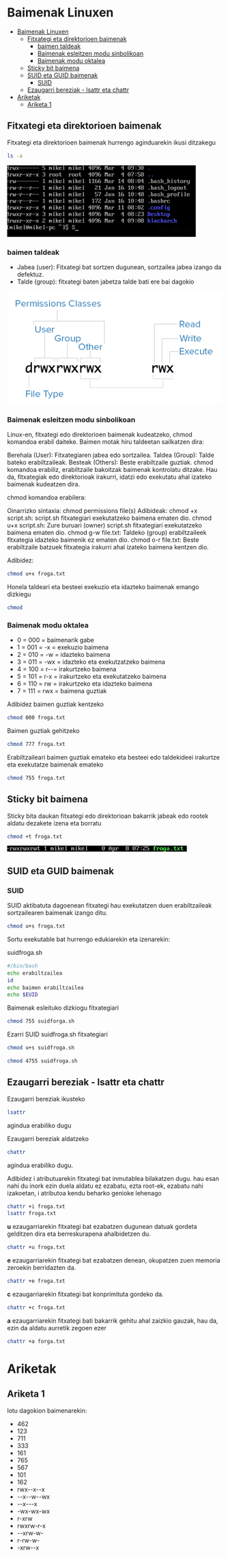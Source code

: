 # Baimenak Linuxen
- [Baimenak Linuxen](#baimenak-linuxen)
  - [Fitxategi eta direktorioen baimenak](#fitxategi-eta-direktorioen-baimenak)
    - [baimen taldeak](#baimen-taldeak)
    - [Baimenak esleitzen modu sinbolikoan](#baimenak-esleitzen-modu-sinbolikoan)
    - [Baimenak modu oktalea](#baimenak-modu-oktalea)
  - [Sticky bit baimena](#sticky-bit-baimena)
  - [SUID eta GUID baimenak](#suid-eta-guid-baimenak)
    - [SUID](#suid)
  - [Ezaugarri bereziak - lsattr eta chattr](#ezaugarri-bereziak---lsattr-eta-chattr)
- [Ariketak](#ariketak)
  - [Ariketa 1](#ariketa-1)

## Fitxategi eta direktorioen baimenak

Fitxategi eta direktorioen baimenak hurrengo aginduarekin ikusi ditzakegu

```bash
ls -a
```
![alt text](image-5.png)

### baimen taldeak

- Jabea (user): Fitxategi bat sortzen dugunean, sortzailea jabea izango da defektuz.
- Talde (group): fitxategi baten jabetza talde bati ere bai dagokio 

![alt text](image-4.png)

### Baimenak esleitzen modu sinbolikoan

Linux-en, fitxategi edo direktorioen baimenak kudeatzeko, chmod komandoa erabil daiteke. Baimen motak hiru taldeetan sailkatzen dira:

Berehala (User): Fitxategiaren jabea edo sortzailea.
Taldea (Group): Talde bateko erabiltzaileak.
Besteak (Others): Beste erabiltzaile guztiak.
chmod komandoa erabiliz, erabiltzaile bakoitzak baimenak kontrolatu ditzake. Hau da, fitxategiak edo direktorioak irakurri, idatzi edo exekutatu ahal izateko baimenak kudeatzen dira.

chmod komandoa erabilera:

Oinarrizko sintaxia: chmod permissions file(s)
Adibideak:
chmod +x script.sh: script.sh fitxategiari exekutatzeko baimena ematen dio.
chmod u+x script.sh: Zure buruari (owner) script.sh fitxategiari exekutatzeko baimena ematen dio.
chmod g-w file.txt: Taldeko (group) erabiltzaileek fitxategia idazteko baimenik ez ematen dio.
chmod o-r file.txt: Beste erabiltzaile batzuek fitxategia irakurri ahal izateko baimena kentzen dio.

Adibidez:
```bash
chmod u+x froga.txt
```
Honela taldeari eta besteei exekuzio eta idazteko baimenak emango dizkiegu
```bash
chmod 
```


### Baimenak modu oktalea

- 0 = 000 = baimenarik gabe
- 1 = 001 = -x = exekuzio baimena
- 2 = 010 = -w = idazteko baimena
- 3 = 011 = -wx = idazteko eta exekutzatzeko baimena
- 4 = 100 = r--= irakurtzeko baimena
- 5 = 101 = r-x = irakurtzeko eta exekutatzeko baimena
- 6 = 110 = rw = irakurtzeko eta idazteko baimena
- 7 = 111 = rwx = baimena guztiak

Adibidez baimen guztiak kentzeko
```bash
chmod 000 froga.txt
```
Baimen guztiak gehitzeko
```bash
chmod 777 froga.txt
```
Erabiltzaileari baimen guztiak emateko eta besteei edo taldekideei irakurtze eta exekutatze baimenak emateko
```bash
chmod 755 froga.txt
```

## Sticky bit baimena
Sticky bita daukan fitxategi edo direktorioan bakarrik jabeak edo rootek aldatu dezakete izena eta borratu
```bash
chmod +t froga.txt
```
![alt text](image-6.png)

## SUID eta GUID baimenak

### SUID
SUID aktibatuta dagoenean fitxategi hau exekutatzen duen erabiltzaileak sortzailearen baimenak izango ditu.
```bash
chmod u+s froga.txt
```
Sortu exekutable bat hurrengo edukiarekin eta izenarekin:

suidfroga.sh
```bash
#/bin/bash
echo erabiltzailea
id
echo baimen erabiltzailea
echo $EUID
```

Baimenak esleituko dizkiogu fitxategiari
```bash
chmod 755 suidforga.sh
```

Ezarri SUID suidfroga.sh fitxategiari

```bash
chmod u+s suidfroga.sh
```

```bash
chmod 4755 suidfroga.sh
```
## Ezaugarri bereziak - lsattr eta chattr

Ezaugarri bereziak ikusteko
```bash
lsattr
```
agindua erabiliko dugu

Ezaugarri bereziak aldatzeko
```bash
chattr
```
agindua erabiliko dugu.

Adibidez i atributuarekin fitxategi bat inmutablea bilakatzen dugu. hau esan nahi du inork ezin duela aldatu ez ezabatu, ezta root-ek, ezabatu nahi izakoetan, i atributoa kendu beharko genioke lehenago
```bash
chattr +i froga.txt
lsattr froga.txt
```
**u** ezaugarriarekin fitxategi bat ezabatzen dugunean datuak gordeta gelditzen dira eta berreskurapena ahalbidetzen du.

```bash
chattr +u froga.txt
```

**e** ezaugarriarekin fitxategi bat ezabatzen denean, okupatzen zuen memoria zeroekin berridazten da.

```bash
chattr +e froga.txt
```

**c** ezaugarriarekin fitxategi bat konprimituta gordeko da.
```bash
chattr +c froga.txt
```

**a** ezaugarriarekin fitxategi bati bakarrik gehitu ahal zaizkio gauzak, hau da, ezin da aldatu aurretik zegoen ezer
```bash
chattr +a forga.txt
```
# Ariketak
## Ariketa 1
lotu dagokion baimenarekin:
- 462
- 123
- 711
- 333
- 161
- 765
- 567
- 101
- 162
- rwx--x--x
- --x--w--wx
- --x---x
- -wx-wx-wx
- r-xrw
- rwxrw-r-x
- --xrw-w-
- r-rw-w-
- -xrw--x
